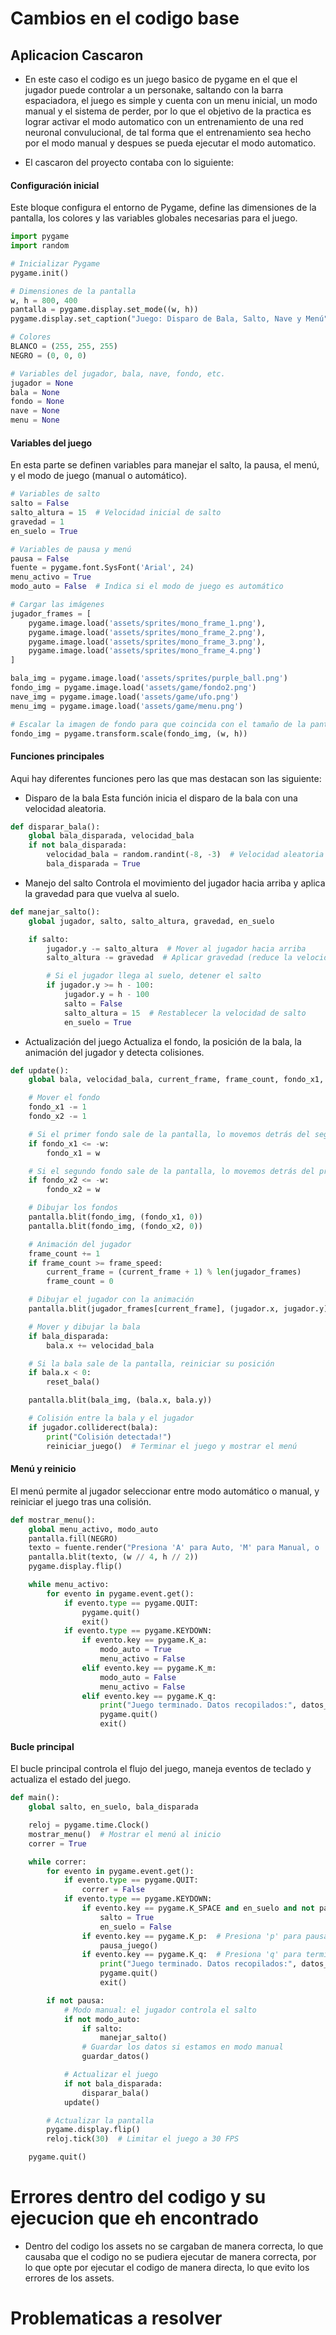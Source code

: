 # Cambios en el codigo base 


## Aplicacion Cascaron
- En este caso el codigo es un juego basico de pygame en el que el jugador puede controlar a un personake, saltando con la barra espaciadora, el juego es simple y cuenta con un menu inicial, un modo manual y el sistema de perder, por lo que el objetivo de la practica es lograr activar el modo automatico con un entrenamiento de una red neuronal convulucional, de tal forma que el entrenamiento sea hecho por el modo manual y despues se pueda ejecutar el modo automatico.

- El cascaron del proyecto contaba con lo siguiente: 
  
#### Configuración inicial
Este bloque configura el entorno de Pygame, define las dimensiones de la pantalla, los colores y las variables globales necesarias para el juego.

```Python 
import pygame
import random

# Inicializar Pygame
pygame.init()

# Dimensiones de la pantalla
w, h = 800, 400
pantalla = pygame.display.set_mode((w, h))
pygame.display.set_caption("Juego: Disparo de Bala, Salto, Nave y Menú")

# Colores
BLANCO = (255, 255, 255)
NEGRO = (0, 0, 0)

# Variables del jugador, bala, nave, fondo, etc.
jugador = None
bala = None
fondo = None
nave = None
menu = None
```

#### Variables del juego
En esta parte se definen variables para manejar el salto, la pausa, el menú, y el modo de juego (manual o automático).

```Python 
# Variables de salto
salto = False
salto_altura = 15  # Velocidad inicial de salto
gravedad = 1
en_suelo = True

# Variables de pausa y menú
pausa = False
fuente = pygame.font.SysFont('Arial', 24)
menu_activo = True
modo_auto = False  # Indica si el modo de juego es automático

# Cargar las imágenes
jugador_frames = [
    pygame.image.load('assets/sprites/mono_frame_1.png'),
    pygame.image.load('assets/sprites/mono_frame_2.png'),
    pygame.image.load('assets/sprites/mono_frame_3.png'),
    pygame.image.load('assets/sprites/mono_frame_4.png')
]

bala_img = pygame.image.load('assets/sprites/purple_ball.png')
fondo_img = pygame.image.load('assets/game/fondo2.png')
nave_img = pygame.image.load('assets/game/ufo.png')
menu_img = pygame.image.load('assets/game/menu.png')

# Escalar la imagen de fondo para que coincida con el tamaño de la pantalla
fondo_img = pygame.transform.scale(fondo_img, (w, h))
```

#### Funciones principales
Aqui hay diferentes funciones pero las que mas destacan son las siguiente: 

-  Disparo de la bala
Esta función inicia el disparo de la bala con una velocidad aleatoria.

```Python 
def disparar_bala():
    global bala_disparada, velocidad_bala
    if not bala_disparada:
        velocidad_bala = random.randint(-8, -3)  # Velocidad aleatoria negativa para la bala
        bala_disparada = True
```

-  Manejo del salto
Controla el movimiento del jugador hacia arriba y aplica la gravedad para que vuelva al suelo.

```Python 
def manejar_salto():
    global jugador, salto, salto_altura, gravedad, en_suelo

    if salto:
        jugador.y -= salto_altura  # Mover al jugador hacia arriba
        salto_altura -= gravedad  # Aplicar gravedad (reduce la velocidad del salto)

        # Si el jugador llega al suelo, detener el salto
        if jugador.y >= h - 100:
            jugador.y = h - 100
            salto = False
            salto_altura = 15  # Restablecer la velocidad de salto
            en_suelo = True
```

- Actualización del juego
Actualiza el fondo, la posición de la bala, la animación del jugador y detecta colisiones.

```Python 
def update():
    global bala, velocidad_bala, current_frame, frame_count, fondo_x1, fondo_x2

    # Mover el fondo
    fondo_x1 -= 1
    fondo_x2 -= 1

    # Si el primer fondo sale de la pantalla, lo movemos detrás del segundo
    if fondo_x1 <= -w:
        fondo_x1 = w

    # Si el segundo fondo sale de la pantalla, lo movemos detrás del primero
    if fondo_x2 <= -w:
        fondo_x2 = w

    # Dibujar los fondos
    pantalla.blit(fondo_img, (fondo_x1, 0))
    pantalla.blit(fondo_img, (fondo_x2, 0))

    # Animación del jugador
    frame_count += 1
    if frame_count >= frame_speed:
        current_frame = (current_frame + 1) % len(jugador_frames)
        frame_count = 0

    # Dibujar el jugador con la animación
    pantalla.blit(jugador_frames[current_frame], (jugador.x, jugador.y))

    # Mover y dibujar la bala
    if bala_disparada:
        bala.x += velocidad_bala

    # Si la bala sale de la pantalla, reiniciar su posición
    if bala.x < 0:
        reset_bala()

    pantalla.blit(bala_img, (bala.x, bala.y))

    # Colisión entre la bala y el jugador
    if jugador.colliderect(bala):
        print("Colisión detectada!")
        reiniciar_juego()  # Terminar el juego y mostrar el menú
```

#### Menú y reinicio
El menú permite al jugador seleccionar entre modo automático o manual, y reiniciar el juego tras una colisión.

```Python 
def mostrar_menu():
    global menu_activo, modo_auto
    pantalla.fill(NEGRO)
    texto = fuente.render("Presiona 'A' para Auto, 'M' para Manual, o 'Q' para Salir", True, BLANCO)
    pantalla.blit(texto, (w // 4, h // 2))
    pygame.display.flip()

    while menu_activo:
        for evento in pygame.event.get():
            if evento.type == pygame.QUIT:
                pygame.quit()
                exit()
            if evento.type == pygame.KEYDOWN:
                if evento.key == pygame.K_a:
                    modo_auto = True
                    menu_activo = False
                elif evento.key == pygame.K_m:
                    modo_auto = False
                    menu_activo = False
                elif evento.key == pygame.K_q:
                    print("Juego terminado. Datos recopilados:", datos_modelo)
                    pygame.quit()
                    exit()
```

#### Bucle principal
El bucle principal controla el flujo del juego, maneja eventos de teclado y actualiza el estado del juego.
```Python 
def main():
    global salto, en_suelo, bala_disparada

    reloj = pygame.time.Clock()
    mostrar_menu()  # Mostrar el menú al inicio
    correr = True

    while correr:
        for evento in pygame.event.get():
            if evento.type == pygame.QUIT:
                correr = False
            if evento.type == pygame.KEYDOWN:
                if evento.key == pygame.K_SPACE and en_suelo and not pausa:  # Detectar la tecla espacio para saltar
                    salto = True
                    en_suelo = False
                if evento.key == pygame.K_p:  # Presiona 'p' para pausar el juego
                    pausa_juego()
                if evento.key == pygame.K_q:  # Presiona 'q' para terminar el juego
                    print("Juego terminado. Datos recopilados:", datos_modelo)
                    pygame.quit()
                    exit()

        if not pausa:
            # Modo manual: el jugador controla el salto
            if not modo_auto:
                if salto:
                    manejar_salto()
                # Guardar los datos si estamos en modo manual
                guardar_datos()

            # Actualizar el juego
            if not bala_disparada:
                disparar_bala()
            update()

        # Actualizar la pantalla
        pygame.display.flip()
        reloj.tick(30)  # Limitar el juego a 30 FPS

    pygame.quit()
```

# Errores dentro del codigo y su ejecucion que eh encontrado 
- Dentro del codigo los assets no se cargaban de manera correcta, lo que causaba que el codigo no se pudiera ejecutar de manera correcta, por lo que opte por ejecutar el codigo de manera directa, lo que evito los errores de los assets.

# Problematicas a resolver 